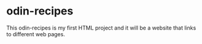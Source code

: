 # odin-recipes
This odin-recipes is my first HTML project and it will be a website
that links to different web pages. 
